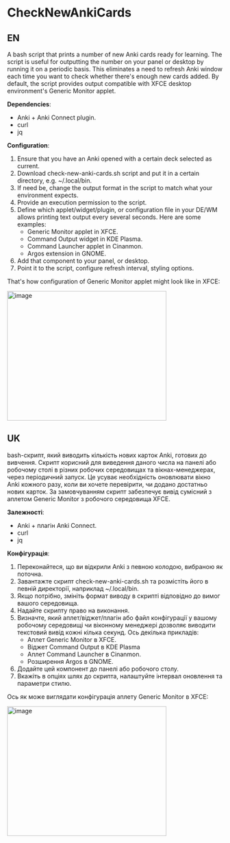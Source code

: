 # CheckNewAnkiCards

## EN
A bash script that prints a number of new Anki cards ready for learning. The script is useful for outputting the number on your panel or desktop by running it on a periodic basis. This eliminates a need to refresh Anki window each time you want to check whether there's enough new cards added. By default, the script provides output compatible with XFCE desktop environment's Generic Monitor applet.

**Dependencies**:
- Anki + Anki Connect plugin.
- curl
- jq

**Configuration**:
1. Ensure that you have an Anki opened with a certain deck selected as current.
2. Download check-new-anki-cards.sh script and put it in a certain directory, e.g. ~/.local/bin.
3. If need be, change the output format in the script to match what your environment expects.
4. Provide an execution permission to the script.
5. Define which applet/widget/plugin, or configuration file in your DE/WM allows printing text output every several seconds. Here are some examples:
    - Generic Monitor applet in XFCE.
    - Command Output widget in KDE Plasma.
    - Command Launcher applet in Cinanmon.
    - Argos extension in GNOME.
6. Add that component to your panel, or desktop.
7. Point it to the script, configure refresh interval, styling options.

That's how configuration of Generic Monitor applet might look like in XFCE:

<img width="372" height="302" alt="image" src="https://github.com/user-attachments/assets/d530f3a1-6565-4c42-9a70-ed695d598e85" />

## UK
bash-скрипт, який виводить кількість нових карток Anki, готових до вивчення. Скрипт корисний для виведення даного числа на панелі або робочому столі в різних робочих середовищах та вікнах-менеджерах, через періодичний запуск. Це усуває необхідність оновлювати вікно Anki кожного разу, коли ви хочете перевірити, чи додано достатньо нових карток. За замовчуванням скрипт забезпечує вивід сумісний з аплетом Generic Monitor з робочого середовища XFCE.

**Залежності**:
- Anki + плагін Anki Connect.
- curl
- jq

**Конфігурація**:
1. Переконайтеся, що ви відкрили Anki з певною колодою, вибраною як поточна.
2. Завантажте скрипт check-new-anki-cards.sh та розмістіть його в певній директорії, наприклад ~/.local/bin.
3. Якщо потрібно, змініть формат виводу в скрипті відповідно до вимог вашого середовища.
4. Надайте скрипту право на виконання.
5. Визначте, який аплет/віджет/плагін або файл конфігурації у вашому робочому середовищі чи віконному менеджері дозволяє виводити текстовий вивід кожні кілька секунд. Ось декілька прикладів:
    - Аплет Generic Monitor в XFCE.
    - Віджет Command Output в KDE Plasma
    - Аплет Command Launcher в Cinanmon.
    - Розширення Argos в GNOME.
6. Додайте цей компонент до панелі або робочого столу.
7. Вкажіть в опціях шлях до скрипта, налаштуйте інтервал оновлення та параметри стилю.

Ось як може виглядати конфігурація аплету Generic Monitor в XFCE:

<img width="372" height="302" alt="image" src="https://github.com/user-attachments/assets/d530f3a1-6565-4c42-9a70-ed695d598e85" />


